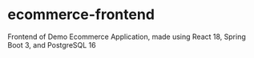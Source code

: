 # ecommerce-frontend
 Frontend of Demo Ecommerce Application, made using React 18, Spring Boot 3, and PostgreSQL 16
